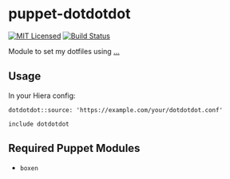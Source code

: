 puppet-dotdotdot
===========

[![MIT Licensed](https://img.shields.io/badge/license-MIT-green.svg)](https://tldrlegal.com/license/mit-license)
[![Build Status](https://img.shields.io/circleci/project/halyard/puppet-dotfiles.svg)](https://circleci.com/gh/halyard/puppet-dotfiles)

Module to set my dotfiles using [...](https://github.com/ingydotnet/...)

## Usage

In your Hiera config:

```
dotdotdot::source: 'https://example.com/your/dotdotdot.conf'
```

```puppet
include dotdotdot
```

## Required Puppet Modules

* `boxen`

